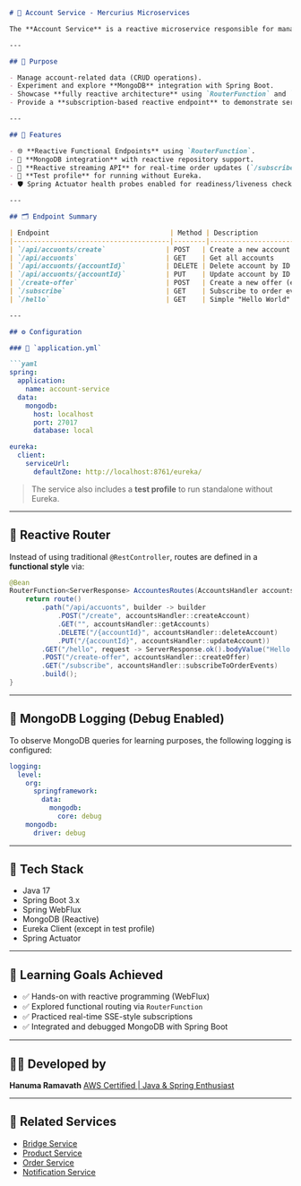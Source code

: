 

````markdown
# 🧾 Account Service - Mercurius Microservices

The **Account Service** is a reactive microservice responsible for managing user account data. This module is built using **Spring WebFlux** and integrates with **MongoDB**, serving both as a core data service and a sandbox for learning new technologies like functional routing and reactive streams.

---

## 🎯 Purpose

- Manage account-related data (CRUD operations).
- Experiment and explore **MongoDB** integration with Spring Boot.
- Showcase **fully reactive architecture** using `RouterFunction` and `HandlerFunction`.
- Provide a **subscription-based reactive endpoint** to demonstrate server-sent events (SSE).

---

## 🚀 Features

- 🌐 **Reactive Functional Endpoints** using `RouterFunction`.
- 🧩 **MongoDB integration** with reactive repository support.
- 🔁 **Reactive streaming API** for real-time order updates (`/subscribe`).
- 🧪 **Test profile** for running without Eureka.
- 🛡️ Spring Actuator health probes enabled for readiness/liveness checks.

---

## 🗂️ Endpoint Summary

| Endpoint                              | Method | Description                                   |
|---------------------------------------|--------|-----------------------------------------------|
| `/api/accuonts/create`               | POST   | Create a new account                          |
| `/api/accuonts`                      | GET    | Get all accounts                              |
| `/api/accuonts/{accountId}`          | DELETE | Delete account by ID                          |
| `/api/accuonts/{accountId}`          | PUT    | Update account by ID                          |
| `/create-offer`                      | POST   | Create a new offer (experimental)             |
| `/subscribe`                         | GET    | Subscribe to order events via SSE             |
| `/hello`                             | GET    | Simple "Hello World" test endpoint            |

---

## ⚙️ Configuration

### 🔧 `application.yml`

```yaml
spring:
  application:
    name: account-service
  data:
    mongodb:
      host: localhost
      port: 27017
      database: local

eureka:
  client:
    serviceUrl:
      defaultZone: http://localhost:8761/eureka/
````

> The service also includes a **test profile** to run standalone without Eureka.

---

## 📡 Reactive Router

Instead of using traditional `@RestController`, routes are defined in a **functional style** via:

```java
@Bean
RouterFunction<ServerResponse> AccountesRoutes(AccountsHandler accountsHandler) {
    return route()
        .path("/api/accuonts", builder -> builder
            .POST("/create", accountsHandler::createAccount)
            .GET("", accountsHandler::getAccounts)
            .DELETE("/{accountId}", accountsHandler::deleteAccount)
            .PUT("/{accountId}", accountsHandler::updateAccount))
        .GET("/hello", request -> ServerResponse.ok().bodyValue("Hello World"))
        .POST("/create-offer", accountsHandler::createOffer)
        .GET("/subscribe", accountsHandler::subscribeToOrderEvents)
        .build();
}
```

---

## 🧪 MongoDB Logging (Debug Enabled)

To observe MongoDB queries for learning purposes, the following logging is configured:

```yaml
logging:
  level:
    org:
      springframework:
        data:
          mongodb:
            core: debug
    mongodb:
      driver: debug
```

---

## 🧰 Tech Stack

* Java 17
* Spring Boot 3.x
* Spring WebFlux
* MongoDB (Reactive)
* Eureka Client (except in test profile)
* Spring Actuator

---

## 🧪 Learning Goals Achieved

* ✅ Hands-on with reactive programming (WebFlux)
* ✅ Explored functional routing via `RouterFunction`
* ✅ Practiced real-time SSE-style subscriptions
* ✅ Integrated and debugged MongoDB with Spring Boot

---

## 👨‍💻 Developed by

**Hanuma Ramavath**
[AWS Certified | Java & Spring Enthusiast](https://github.com/netfreaker-ally)

---

## 🔗 Related Services

* [Bridge Service](../bridge)
* [Product Service](../productservice)
* [Order Service](../orderservice)
* [Notification Service](../notifications)

```

